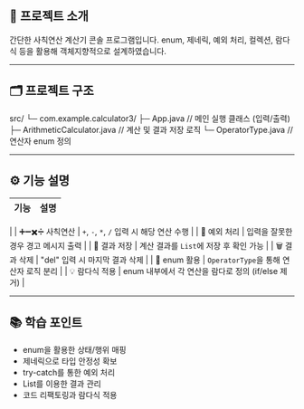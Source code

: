 ## 🧮 프로젝트 소개
간단한 사칙연산 계산기 콘솔 프로그램입니다.
enum, 제네릭, 예외 처리, 컬렉션, 람다식 등을 활용해 객체지향적으로 설계하였습니다.
***
## 🗂️ 프로젝트 구조
src/
 └─ com.example.calculator3/
     ├─ App.java                  // 메인 실행 클래스 (입력/출력)
     ├─ ArithmeticCalculator.java // 계산 및 결과 저장 로직
     └─ OperatorType.java         // 연산자 enum 정의
***
## ⚙️ 기능 설명
| 기능 | 설명 |
| ---- | ---- |
| 
| ➕➖✖️➗ 사칙연산 | `+`, `-`, `*`, `/` 입력 시 해당 연산 수행 |
| 🧩 예외 처리 | 입력을 잘못한 경우 경고 메시지 출력 |
| 💾 결과 저장 | 계산 결과를 `List`에 저장 후 확인 가능 |
| 🗑️ 결과 삭제 | "del" 입력 시 마지막 결과 삭제 |
| 🧠 enum 활용 | `OperatorType`을 통해 연산자 로직 분리 |
| 💡 람다식 적용 | enum 내부에서 각 연산을 람다로 정의 (if/else 제거) |
***
## 📚 학습 포인트
- enum을 활용한 상태/행위 매핑
- 제네릭으로 타입 안정성 확보
- try-catch를 통한 예외 처리
- List를 이용한 결과 관리
- 코드 리팩토링과 람다식 적용
